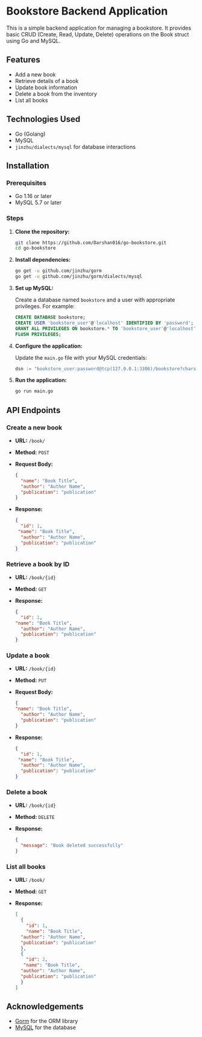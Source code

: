# Bookstore Backend Application

This is a simple backend application for managing a bookstore. It provides basic CRUD (Create, Read, Update, Delete) operations on the Book struct using Go and MySQL.

## Features

- Add a new book
- Retrieve details of a book
- Update book information
- Delete a book from the inventory
- List all books

## Technologies Used

- Go (Golang)
- MySQL
- `jinzhu/dialects/mysql` for database interactions

## Installation

### Prerequisites

- Go 1.16 or later
- MySQL 5.7 or later

### Steps

1. **Clone the repository:**

    ```sh
    git clone https://github.com/Darshan016/go-bookstore.git
    cd go-bookstore
    ```

2. **Install dependencies:**

    ```sh
    go get -u github.com/jinzhu/gorm
    go get -u github.com/jinzhu/gorm/dialects/mysql
    ```

3. **Set up MySQL:**

    Create a database named `bookstore` and a user with appropriate privileges. For example:

    ```sql
    CREATE DATABASE bookstore;
    CREATE USER 'bookstore_user'@'localhost' IDENTIFIED BY 'password';
    GRANT ALL PRIVILEGES ON bookstore.* TO 'bookstore_user'@'localhost';
    FLUSH PRIVILEGES;
    ```

4. **Configure the application:**

    Update the `main.go` file with your MySQL credentials:

    ```go
    dsn := "bookstore_user:password@tcp(127.0.0.1:3306)/bookstore?charset=utf8&parseTime=True&loc=Local"
    ```

5. **Run the application:**

    ```sh
    go run main.go
    ```

## API Endpoints

### Create a new book

- **URL:** `/book/`
- **Method:** `POST`
- **Request Body:**

    ```json
    {
      "name": "Book Title",
      "author": "Author Name",
      "publication": "publication"
    }
    ```

- **Response:**

    ```json
    {
      "id": 1,
     "name": "Book Title",
      "author": "Author Name",
      "publication": "publication"
    }
    ```

### Retrieve a book by ID

- **URL:** `/book/{id}`
- **Method:** `GET`
- **Response:**

    ```json
    {
      "id": 1,
    "name": "Book Title",
      "author": "Author Name",
      "publication": "publication"
    }
    ```

### Update a book

- **URL:** `/book/{id}`
- **Method:** `PUT`
- **Request Body:**

    ```json
    {
   "name": "Book Title",
      "author": "Author Name",
      "publication": "publication"
    }
    ```

- **Response:**

    ```json
    {
      "id": 1,
     "name": "Book Title",
      "author": "Author Name",
      "publication": "publication"
    }
    ```

### Delete a book

- **URL:** `/book/{id}`
- **Method:** `DELETE`
- **Response:**

    ```json
    {
      "message": "Book deleted successfully"
    }
    ```

### List all books

- **URL:** `/book/`
- **Method:** `GET`
- **Response:**

    ```json
    [
      {
        "id": 1,
        "name": "Book Title",
      "author": "Author Name",
      "publication": "publication"
      },
      {
        "id": 2,
       "name": "Book Title",
      "author": "Author Name",
      "publication": "publication"
      }
    ]
    ```
    

## Acknowledgements

- [Gorm](https://gorm.io/) for the ORM library
- [MySQL](https://www.mysql.com/) for the database
